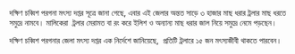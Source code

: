 দক্ষিণ চব্বিশ পরগনা মৎস্য দপ্তর সূত্রে জানা গেছে, এবার এই জেলার অন্তত সাড়ে ৩ হাজার মাছ ধরার ট্রলার মাছ ধরতে সমুদ্রে নামবে। মালিকেরা  ট্রলার মেরামত বা রং করে ইলিশ ও অন্যান্য মাছ ধরার জাল নিয়ে সমুদ্রে নেমে পড়ছেন।

দক্ষিণ চব্বিশ পরগনার জেলা মৎস্য দপ্তর এক নির্দেশে জানিয়েছে,  প্রতিটি ট্রলারে ১৫ জন মৎস্যজীবী থাকতে পারবেন।
